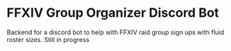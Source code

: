 # FFXIV Group Organizer Discord Bot
Backend for a discord bot to help with FFXIV raid group sign ups with fluid roster sizes. Still in progress
